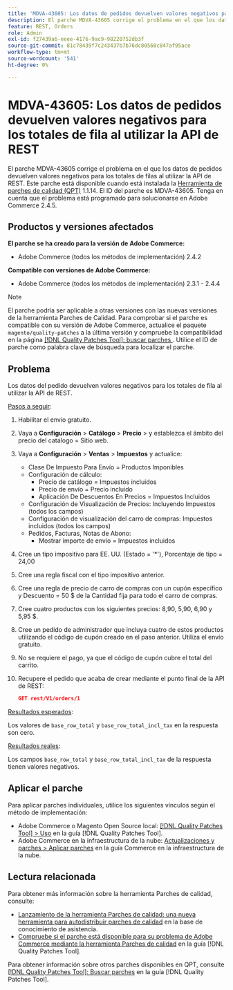 ```yaml
---
title: 'MDVA-43605: Los datos de pedidos devuelven valores negativos para los totales de fila al utilizar la API de REST'
description: El parche MDVA-43605 corrige el problema en el que los datos de pedidos devuelven valores negativos para los totales de filas al utilizar la API de REST. Este parche está disponible cuando está instalada la [Quality Patches Tool (QPT)](https://experienceleague.adobe.com/es/docs/commerce-knowledge-base/kb/announcements/commerce-announcements/magento-quality-patches-released-new-tool-to-self-serve-quality-patches) 1.1.14. El ID del parche es MDVA-43605. Tenga en cuenta que el problema está programado para solucionarse en Adobe Commerce 2.4.5.
feature: REST, Orders
role: Admin
exl-id: f27439a6-eeee-4176-9ac9-98220752db3f
source-git-commit: 81c78439f7c243437b7b76dc80560c847af95ace
workflow-type: tm+mt
source-wordcount: '541'
ht-degree: 0%

---
```


# MDVA-43605: Los datos de pedidos devuelven valores negativos para los totales de fila al utilizar la API de REST

El parche MDVA-43605 corrige el problema en el que los datos de pedidos devuelven valores negativos para los totales de filas al utilizar la API de REST. Este parche está disponible cuando está instalada la [Herramienta de parches de calidad (QPT)](https://experienceleague.adobe.com/es/docs/commerce-knowledge-base/kb/announcements/commerce-announcements/magento-quality-patches-released-new-tool-to-self-serve-quality-patches) 1.1.14. El ID del parche es MDVA-43605. Tenga en cuenta que el problema está programado para solucionarse en Adobe Commerce 2.4.5.

## Productos y versiones afectados

**El parche se ha creado para la versión de Adobe Commerce:**

* Adobe Commerce (todos los métodos de implementación) 2.4.2

**Compatible con versiones de Adobe Commerce:**

* Adobe Commerce (todos los métodos de implementación) 2.3.1 - 2.4.4

>[!NOTE]
>
>El parche podría ser aplicable a otras versiones con las nuevas versiones de la herramienta Parches de Calidad. Para comprobar si el parche es compatible con su versión de Adobe Commerce, actualice el paquete `magento/quality-patches` a la última versión y compruebe la compatibilidad en la página [[!DNL Quality Patches Tool]: buscar parches ](https://experienceleague.adobe.com/es/docs/commerce-knowledge-base/kb/announcements/commerce-announcements/magento-quality-patches-released-new-tool-to-self-serve-quality-patches). Utilice el ID de parche como palabra clave de búsqueda para localizar el parche.

## Problema

Los datos del pedido devuelven valores negativos para los totales de fila al utilizar la API de REST.

<u>Pasos a seguir</u>:

1. Habilitar el envío gratuito.
1. Vaya a **Configuración** > **Catálogo** > **Precio** > y establezca el ámbito del precio del catálogo = Sitio web.
1. Vaya a **Configuración** > **Ventas** > **Impuestos** y actualice:
   * Clase De Impuesto Para Envío = Productos Imponibles
   * Configuración de cálculo:
      * Precio de catálogo = Impuestos incluidos
      * Precio de envío = Precio incluido
      * Aplicación De Descuentos En Precios = Impuestos Incluidos
   * Configuración de Visualización de Precios: Incluyendo Impuestos (todos los campos)
   * Configuración de visualización del carro de compras: Impuestos incluidos (todos los campos)
   * Pedidos, Facturas, Notas de Abono:
      * Mostrar importe de envío = Impuestos incluidos
1. Cree un tipo impositivo para EE. UU. (Estado = &#39;*&#39;), Porcentaje de tipo = 24,00
1. Cree una regla fiscal con el tipo impositivo anterior.
1. Cree una regla de precio de carro de compras con un cupón específico y Descuento = 50 $ de la Cantidad fija para todo el carro de compras.
1. Cree cuatro productos con los siguientes precios: 8,90, 5,90, 6,90 y 5,95 $.
1. Cree un pedido de administrador que incluya cuatro de estos productos utilizando el código de cupón creado en el paso anterior. Utiliza el envío gratuito.
1. No se requiere el pago, ya que el código de cupón cubre el total del carrito.
1. Recupere el pedido que acaba de crear mediante el punto final de la API de REST:

   ```json
   GET rest/V1/orders/1
   ```

<u>Resultados esperados</u>:

Los valores de `base_row_total` y `base_row_total_incl_tax` en la respuesta son cero.

<u>Resultados reales</u>:

Los campos `base_row_total` y `base_row_total_incl_tax` de la respuesta tienen valores negativos.

## Aplicar el parche

Para aplicar parches individuales, utilice los siguientes vínculos según el método de implementación:

* Adobe Commerce o Magento Open Source local: [[!DNL Quality Patches Tool] > Uso](/help/tools/quality-patches-tool/usage.md) en la guía [!DNL Quality Patches Tool].
* Adobe Commerce en la infraestructura de la nube: [Actualizaciones y parches > Aplicar parches](https://experienceleague.adobe.com/docs/commerce-cloud-service/user-guide/develop/upgrade/apply-patches.html?lang=es) en la guía Commerce en la infraestructura de la nube.

## Lectura relacionada

Para obtener más información sobre la herramienta Parches de calidad, consulte:

* [Lanzamiento de la herramienta Parches de calidad: una nueva herramienta para autodistribuir parches de calidad](https://experienceleague.adobe.com/es/docs/commerce-knowledge-base/kb/announcements/commerce-announcements/magento-quality-patches-released-new-tool-to-self-serve-quality-patches) en la base de conocimiento de asistencia.
* [Compruebe si el parche está disponible para su problema de Adobe Commerce mediante la herramienta Parches de calidad](/help/tools/quality-patches-tool/patches-available-in-qpt/check-patch-for-magento-issue-with-magento-quality-patches.md) en la guía [!DNL Quality Patches Tool].

Para obtener información sobre otros parches disponibles en QPT, consulte [[!DNL Quality Patches Tool]: Buscar parches](https://experienceleague.adobe.com/tools/commerce-quality-patches/index.html?lang=es) en la guía [!DNL Quality Patches Tool].
